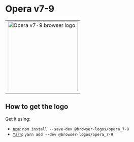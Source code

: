 Opera v7-9
==========

<!-- markdownlint-disable line-length no-inline-html -->
<table>
    <tr height=230>
        <td>
            <a href="https://github.com/alrra/browser-logos/tree/896ab303b43decd25c518ea5dc0081e6974d344a/src/archive/opera_7-9">
                <img width=220 src="https://raw.githubusercontent.com/alrra/browser-logos/896ab303b43decd25c518ea5dc0081e6974d344a/src/archive/opera_7-9/opera_7-9_512x512.png" alt="Opera v7-9 browser logo">
            </a>
        </td>
    </tr>
</table>
<!-- markdownlint-enable line-length no-inline-html -->

How to get the logo
-------------------

Get it using:

* [`npm`][npm]: `npm install --save-dev @browser-logos/opera_7-9`
* [`Yarn`][yarn]: `yarn add --dev @browser-logos/opera_7-9`

<!-- Link labels: -->

[npm]: https://www.npmjs.com/
[yarn]: https://yarnpkg.com/
